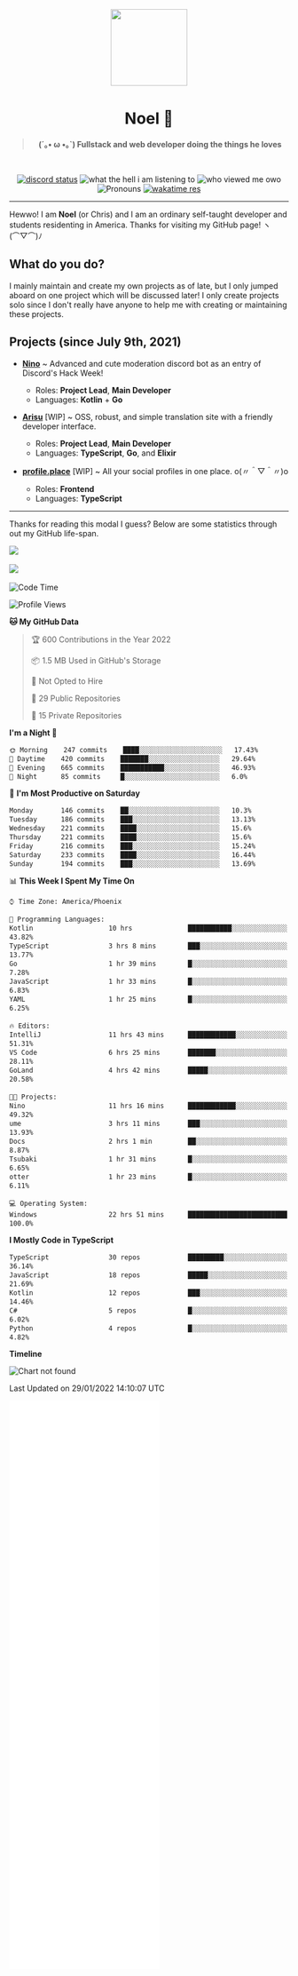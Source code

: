 <div align='center'>
  <div align='center'>
    <img
      src='https://cdn.floofy.dev/art/icons/icon_cinnamonserval.png'
      width='138'
      height='138'
    />
  </div>
  <h1>Noel 🐾</h1>
  <blockquote><strong>(´｡• ω •｡`) Fullstack and web developer doing the things he loves</strong></blockquote>

  <br />

  <a href='https://discord.com/users/280158289667555328' target='_blank'><img alt="discord status" src="https://dev.discordprofiles.me/badge/status/280158289667555328" /></a>
  <img alt="what the hell i am listening to" src="https://dev.discordprofiles.me/badge/spotify/280158289667555328" />
  <img alt="who viewed me owo" src="https://komarev.com/ghpvc/?username=auguwu" />
  <img alt='Pronouns' src='https://img.shields.io/endpoint?url=https://pronoundb.org/shields/6004d014406af11e4593a013' />
  <a href="https://wakatime.com/@auguwu" target='_blank'>
    <img alt='wakatime res' src='https://wakatime.com/badge/user/89736485-42ec-4c0f-a2f3-481db74514dc.svg' />
  </a>
</div>

<hr />

Hewwo! I am **Noel** (or Chris) and I am an ordinary self-taught developer and students residenting in America. Thanks for visiting my GitHub page! ヽ(⌒▽⌒)ﾉ

## What do you do?
I mainly maintain and create my own projects as of late, but I only jumped aboard on one project which will be discussed later! I only create projects
solo since I don't really have anyone to help me with creating or maintaining these projects.

## Projects (since July 9th, 2021)
- [**Nino**](https://nino.sh) ~ Advanced and cute moderation discord bot as an entry of Discord's Hack Week!
  - Roles: **Project Lead**, **Main Developer**
  - Languages: **Kotlin** + **Go**

- [**Arisu**](https://arisu.land) [WIP] ~ OSS, robust, and simple translation site with a friendly developer interface.
  - Roles: **Project Lead**, **Main Developer**
  - Languages: **TypeScript**, **Go**, and **Elixir**

- [**profile.place**](https://profile.place) [WIP] ~ All your social profiles in one place. o(〃＾▽＾〃)o
  - Roles: **Frontend**
  - Languages: **TypeScript**

---

Thanks for reading this modal I guess? Below are some statistics through out my GitHub life-span.

![](https://github-readme-stats.vercel.app/api?username=auguwu&count_private=true&show_icons=true&theme=gruvbox)

![](https://github-readme-stats.vercel.app/api/top-langs/?username=auguwu&layout=compact&theme=gruvbox)

<!--START_SECTION:waka-->
![Code Time](http://img.shields.io/badge/Code%20Time-2%2C680%20hrs%201%20min-blue)

![Profile Views](http://img.shields.io/badge/Profile%20Views-25-blue)

**🐱 My GitHub Data** 

> 🏆 600 Contributions in the Year 2022
 > 
> 📦 1.5 MB Used in GitHub's Storage 
 > 
> 🚫 Not Opted to Hire
 > 
> 📜 29 Public Repositories 
 > 
> 🔑 15 Private Repositories  
 > 
**I'm a Night 🦉** 

```text
🌞 Morning    247 commits    ████░░░░░░░░░░░░░░░░░░░░░   17.43% 
🌆 Daytime    420 commits    ███████░░░░░░░░░░░░░░░░░░   29.64% 
🌃 Evening    665 commits    ███████████░░░░░░░░░░░░░░   46.93% 
🌙 Night      85 commits     █░░░░░░░░░░░░░░░░░░░░░░░░   6.0%

```
📅 **I'm Most Productive on Saturday** 

```text
Monday       146 commits    ██░░░░░░░░░░░░░░░░░░░░░░░   10.3% 
Tuesday      186 commits    ███░░░░░░░░░░░░░░░░░░░░░░   13.13% 
Wednesday    221 commits    ████░░░░░░░░░░░░░░░░░░░░░   15.6% 
Thursday     221 commits    ████░░░░░░░░░░░░░░░░░░░░░   15.6% 
Friday       216 commits    ███░░░░░░░░░░░░░░░░░░░░░░   15.24% 
Saturday     233 commits    ████░░░░░░░░░░░░░░░░░░░░░   16.44% 
Sunday       194 commits    ███░░░░░░░░░░░░░░░░░░░░░░   13.69%

```


📊 **This Week I Spent My Time On** 

```text
⌚︎ Time Zone: America/Phoenix

💬 Programming Languages: 
Kotlin                   10 hrs              ███████████░░░░░░░░░░░░░░   43.82% 
TypeScript               3 hrs 8 mins        ███░░░░░░░░░░░░░░░░░░░░░░   13.77% 
Go                       1 hr 39 mins        █░░░░░░░░░░░░░░░░░░░░░░░░   7.28% 
JavaScript               1 hr 33 mins        █░░░░░░░░░░░░░░░░░░░░░░░░   6.83% 
YAML                     1 hr 25 mins        █░░░░░░░░░░░░░░░░░░░░░░░░   6.25%

🔥 Editors: 
IntelliJ                 11 hrs 43 mins      ████████████░░░░░░░░░░░░░   51.31% 
VS Code                  6 hrs 25 mins       ███████░░░░░░░░░░░░░░░░░░   28.11% 
GoLand                   4 hrs 42 mins       █████░░░░░░░░░░░░░░░░░░░░   20.58%

🐱‍💻 Projects: 
Nino                     11 hrs 16 mins      ████████████░░░░░░░░░░░░░   49.32% 
ume                      3 hrs 11 mins       ███░░░░░░░░░░░░░░░░░░░░░░   13.93% 
Docs                     2 hrs 1 min         ██░░░░░░░░░░░░░░░░░░░░░░░   8.87% 
Tsubaki                  1 hr 31 mins        █░░░░░░░░░░░░░░░░░░░░░░░░   6.65% 
otter                    1 hr 23 mins        █░░░░░░░░░░░░░░░░░░░░░░░░   6.11%

💻 Operating System: 
Windows                  22 hrs 51 mins      █████████████████████████   100.0%

```

**I Mostly Code in TypeScript** 

```text
TypeScript               30 repos            █████████░░░░░░░░░░░░░░░░   36.14% 
JavaScript               18 repos            █████░░░░░░░░░░░░░░░░░░░░   21.69% 
Kotlin                   12 repos            ███░░░░░░░░░░░░░░░░░░░░░░   14.46% 
C#                       5 repos             █░░░░░░░░░░░░░░░░░░░░░░░░   6.02% 
Python                   4 repos             █░░░░░░░░░░░░░░░░░░░░░░░░   4.82%

```


**Timeline**

![Chart not found](https://raw.githubusercontent.com/auguwu/auguwu/master/charts/bar_graph.png) 


 Last Updated on 29/01/2022 14:10:07 UTC
<!--END_SECTION:waka-->

![](./github-metrics.svg)
